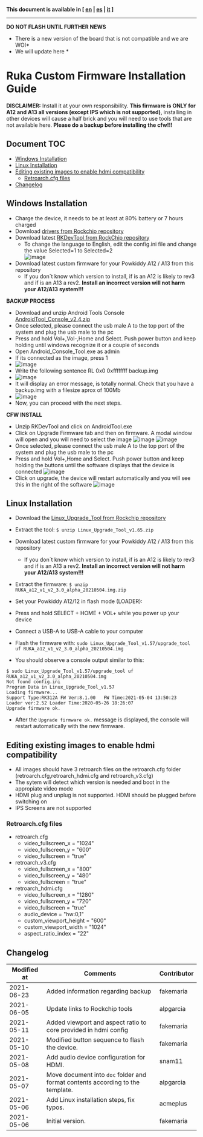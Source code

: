 **This document is available in [ [en](install.md) | [es](install_es.md) | [it](install_it.md) ]**

------
**DO NOT FLASH UNTIL FURTHER NEWS**
* There is a new version of the board that is not compatible and we are WOI*
* We will update here *
# Ruka Custom Firmware Installation Guide

**DISCLAIMER:**
Install it at your own responsibility. **This firmware is ONLY for A12 and A13 all versions (except IPS which is not supported)**, installing in other devices will cause a half brick and you will need to use tools that are not available here.
**Please do a backup before installing the cfw!!!**

## Document TOC

* [Windows Installation](#windows-installation)
* [Linux Installation](#linux-installation)
* [Editing existing images to enable hdmi compatibility](#editing-existing-images-to-enable-hdmi-compatibility)
  - [Retroarch.cfg files](#retroarchcfg-files)
* [Changelog](#changelog)

## Windows Installation

* Charge the device, it needs to be at least at 80% battery or 7 hours charged
* Download [drivers from Rockchip repository](https://github.com/rockchip-linux/tools/raw/master/windows/DriverAssitant_v5.11.zip)
* Download latest [RKDevTool from RockChip repository](https://github.com/rockchip-linux/tools/raw/master/windows/RKDevTool_Release_v2.84.zip)
  * To change the language to English, edit the config.ini file and change the value Selected=1 to Selected=2  
   ![image](https://user-images.githubusercontent.com/67930710/117533430-1509b600-afed-11eb-8424-5f40b15c60bd.png)
* Download latest custom firmware for your Powkiddy A12 / A13 from this repository
  * If you don´t know which version to install, if is an A12 is likely to rev3 and if is an A13 a rev2. **Install an incorrect version will not harm your A12/A13 system!!!**     

**BACKUP PROCESS**
* Download and unzip Android Tools Console [AndroidTool_Console_v2.4.zip](https://github.com/rockchip-linux/tools/raw/master/windows/AndroidTool_Console_v2.4.zip)
* Once selected, please connect the usb male A to the top port of the system and plug the usb male to the pc
* Press and hold Vol+,Vol-,Home and Select. Push power button and keep holding until windows recognize it or a couple of seconds
* Open Android_Console_Tool.exe as admin
* If its connected as the image, press 1 
* ![image](https://user-images.githubusercontent.com/67930710/122982066-b92b9e80-d39a-11eb-954d-5a37ca561dd7.png)
* Write the following sentence RL 0x0 0xffffffff backup.img 
* ![image](https://user-images.githubusercontent.com/67930710/122982706-7ae2af00-d39b-11eb-9898-4276a9ad0fd9.png)
* It will display an error message, is totally normal. Check that you have a backup.img with a filesize aprox of 100Mb 
* ![image](https://user-images.githubusercontent.com/67930710/122982826-a1084f00-d39b-11eb-829e-717bf4b5fb02.png)
* Now, you can proceed with the next steps. 

**CFW INSTALL**

* Unzip RKDevTool and click on AndroidTool.exe
* Click on Upgrade Firmware tab and then on firmware. A modal window will open and you will need to select the image
 ![image](https://user-images.githubusercontent.com/67930710/117165619-f07fc500-adc5-11eb-9441-e06df588ec70.png)
 ![image](https://user-images.githubusercontent.com/67930710/117165910-32107000-adc6-11eb-865f-fc88471f2cfb.png)
* Once selected, please connect the usb male A to the top port of the system and plug the usb male to the pc
* Press and hold Vol+,Home and Select. Push power button and keep holding the buttons until the software displays that the device is connected
![image](https://user-images.githubusercontent.com/67930710/117166647-da263900-adc6-11eb-9d1c-29bd802a3d48.png)
* Click on upgrade, the device will restart automatically and you will see this in the right of the software
 ![image](https://user-images.githubusercontent.com/67930710/117166887-135ea900-adc7-11eb-9b39-0c9b830b5968.png)

## Linux Installation

* Download the [Linux_Upgrade_Tool from Rockchip repository](https://github.com/rockchip-linux/tools/raw/master/linux/Linux_Upgrade_Tool/Linux_Upgrade_Tool_v1.65.zip)
* Extract the tool: ```$ unzip Linux_Upgrade_Tool_v1.65.zip```
* Download latest custom firmware for your Powkiddy A12 / A13 from this repository
  * If you don´t know which version to install, if is an A12 is likely to rev3 and if is an A13 a rev2. **Install an incorrect version will not harm your A12/A13 system!!!**       
 * Extract the firmware: ```$ unzip RUKA_a12_v1_v2_3.0_alpha_20210504.img.zip```

 * Set your Powkiddy A12/12 in flash mode (LOADER):
  * Press and hold SELECT + HOME + VOL+ while you power up your device
 * Connect a USB-A to USB-A cable to your computer
 * Flash the firmware with: ```sudo Linux_Upgrade_Tool_v1.57/upgrade_tool uf RUKA_a12_v1_v2_3.0_alpha_20210504.img```
 * You should observe a console output similar to this:
 ```
 $ sudo Linux_Upgrade_Tool_v1.57/upgrade_tool uf RUKA_a12_v1_v2_3.0_alpha_20210504.img
Not found config.ini
Program Data in Linux_Upgrade_Tool_v1.57
Loading firmware...
Support Type:RK312A	FW Ver:8.1.00	FW Time:2021-05-04 13:50:23
Loader ver:2.52	Loader Time:2020-05-26 18:26:07
Upgrade firmware ok.
```
* After the ```Upgrade firmware ok.``` message is displayed, the console will restart automatically with the new firmware.

## Editing existing images to enable hdmi compatibility

* All images should have 3 retroarch files on the retroarch.cfg folder (retroarch.cfg,retroarch_hdmi.cfg and retroarch_v3.cfg)
* The sytem will detect which version is needed and boot in the appropiate video mode
* HDMI plug and unplug is not supported. HDMI should be plugged before switching on
* IPS Screens are not supported

### Retroarch.cfg files

* retroarch.cfg
  * video_fullscreen_x = "1024"
  * video_fullscreen_y = "600"
  * video_fullscreen = "true"
* retroarch_v3.cfg
  * video_fullscreen_x = "800"
  * video_fullscreen_y = "480"
  * video_fullscreen = "true"
* retroarch_hdmi.cfg
  * video_fullscreen_x = "1280"
  * video_fullscreen_y = "720"
  * video_fullscreen = "true"
  * audio_device = "hw:0,1"
  * custom_viewport_height = "600"
  * custom_viewport_width = "1024"
  * aspect_ratio_index = "22"

## Changelog

| Modified at | Comments |Contributor |
| ----------- | -------- | ---------- |
| 2021-06-23  | Added information regarding backup | fakemaria |
| 2021-06-05  | Update links to Rockchip tools | alpgarcia |
| 2021-05-11  | Added viewport and aspect ratio to core provided in hdmi config | fakemaria |
| 2021-05-10  | Modified button sequence to flash the device. | fakemaria |
| 2021-05-08  | Add audio device configuration for HDMI. | snam11 |
| 2021-05-07  | Move document into `doc` folder and format contents according to the template. | alpgarcia |
| 2021-05-06  | Add Linux installation steps, fix typos. | acmeplus |
| 2021-05-06  | Initial version. | fakemaria |
